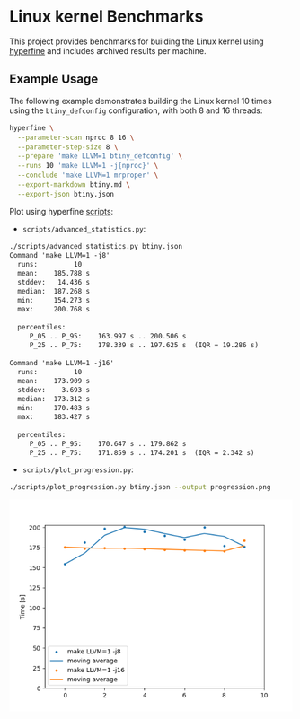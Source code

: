 # Linux kernel Benchmarks

This project provides benchmarks for building the Linux kernel using
[hyperfine](https://github.com/sharkdp/hyperfine) and includes archived
results per machine.


## Example Usage

The following example demonstrates building the Linux kernel 10 times
using the `btiny_defconfig` configuration, with both 8 and 16 threads:

```sh
hyperfine \
  --parameter-scan nproc 8 16 \
  --parameter-step-size 8 \
  --prepare 'make LLVM=1 btiny_defconfig' \
  --runs 10 'make LLVM=1 -j{nproc}' \
  --conclude 'make LLVM=1 mrproper' \
  --export-markdown btiny.md \
  --export-json btiny.json
```

Plot using hyperfine [scripts](https://github.com/sharkdp/hyperfine/tree/master/scripts):

* `scripts/advanced_statistics.py`:

```plaintext
./scripts/advanced_statistics.py btiny.json
Command 'make LLVM=1 -j8'
  runs:         10
  mean:    185.788 s
  stddev:   14.436 s
  median:  187.268 s
  min:     154.273 s
  max:     200.768 s

  percentiles:
     P_05 .. P_95:    163.997 s .. 200.506 s
     P_25 .. P_75:    178.339 s .. 197.625 s  (IQR = 19.286 s)

Command 'make LLVM=1 -j16'
  runs:         10
  mean:    173.909 s
  stddev:    3.693 s
  median:  173.312 s
  min:     170.483 s
  max:     183.427 s

  percentiles:
     P_05 .. P_95:    170.647 s .. 179.862 s
     P_25 .. P_75:    171.859 s .. 174.201 s  (IQR = 2.342 s)
```

* `scripts/plot_progression.py`:

```sh
./scripts/plot_progression.py btiny.json --output progression.png
```

![Progression Plot Example](results/mac142/v6.12-rc6/progression.png)
